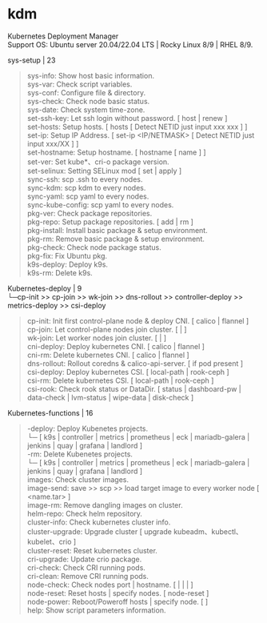 # kdm
Kubernetes Deployment Manager  
Support OS: Ubuntu server 20.04/22.04 LTS | Rocky Linux 8/9 | RHEL 8/9.  
  
sys-setup | 23  
 > sys-info: Show host basic information.  
 > sys-var: Check script variables.  
 > sys-conf: Configure file & directory.  
 > sys-check: Check node basic status.  
 > sys-date: Check system time-zone.  
 > set-ssh-key: Let ssh login without password. [ host | renew ]  
 > set-hosts: Setup hosts. [ hosts <m> <Start> <End> <w> <Start> <End> [ Detect NETID just input xxx xxx ] ]  
 > set-ip: Setup IP Address. [ set-ip <IP/NETMASK> [ Detect NETID just input xxx/XX ] ]  
 > set-hostname: Setup hostname. [ hostname [ name ] ]  
 > set-ver: Set kube*、cri-o package version.  
 > set-selinux: Setting SELinux mod [ set | apply ]  
 > sync-ssh: scp .ssh to every nodes.  
 > sync-kdm: scp kdm to every nodes.  
 > sync-yaml: scp yaml to every nodes.  
 > sync-kube-config: scp yaml to every nodes.  
 > pkg-ver: Check package repositories.  
 > pkg-repo: Setup package repositories. [ add | rm ]  
 > pkg-install: Install basic package & setup environment.  
 > pkg-rm: Remove basic package & setup environment.  
 > pkg-check: Check node package status.  
 > pkg-fix: Fix Ubuntu pkg.  
 > k9s-deploy: Deploy k9s.  
 > k9s-rm: Delete k9s.  
  
Kubernetes-deploy | 9  
  └─cp-init >> cp-join >> wk-join >> dns-rollout >> controller-deploy >> metrics-deploy >> csi-deploy  
 > cp-init: Init first control-plane node & deploy CNI. [ calico | flannel ]  
 > cp-join:  Let control-plane nodes join cluster. [ <hosts> | <node> ]  
 > wk-join: Let worker nodes join cluster. [ <hosts> | <node> ]  
 > cni-deploy: Deploy kubernetes CNI. [ calico | flannel ]  
 > cni-rm: Delete kubernetes CNI. [ calico | flannel ]  
 > dns-rollout: Rollout coredns & calico-api-server. [ if pod present ]  
 > csi-deploy: Deploy kubernetes CSI. [ local-path | rook-ceph ]  
 > csi-rm: Delete kubernetes CSI. [ local-path | rook-ceph ]  
 > csi-rook: Check rook status or DataDir. [ status | dashboard-pw | data-check | lvm-status | wipe-data | disk-check ]  
  
Kubernetes-functions | 16  
 > <project-name>-deploy: Deploy Kubenetes projects.  
  └─ [ k9s | controller | metrics | prometheus | eck | mariadb-galera | jenkins | quay | grafana | landlord  ]  
 > <project-name>-rm: Delete Kubenetes projects.  
  └─ [ k9s | controller | metrics | prometheus | eck | mariadb-galera | jenkins | quay | grafana | landlord  ]  
 > images: Check cluster images.  
 > image-send: save >> scp >> load target image to every worker node [ <image-name> <name.tar> ]  
 > image-rm: Remove dangling images on cluster.  
 > helm-repo: Check helm repository.  
 > cluster-info: Check kubernetes cluster info.  
 > cluster-upgrade: Upgrade cluster [ upgrade kubeadm、kubectl、kubelet、crio ]  
 > cluster-reset: Reset kubernetes cluster.  
 > cri-upgrade: Update crio package.  
 > cri-check: Check CRI running pods.  
 > cri-clean: Remove CRI running pods.  
 > node-check: Check nodes port | hostname. [ <hosts> | <hosts> <name> | <hosts> <port> | <NETID> <Start> <End> <Port> ]  
 > node-reset: Reset hosts | specify nodes. [ node-reset <node> ]  
 > node-power: Reboot/Poweroff hosts | specify node. [ <node> ]  
 > help: Show script parameters information.   